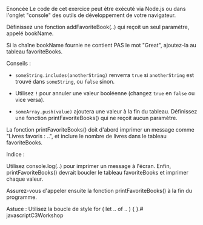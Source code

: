 Enoncée
Le code de cet exercice peut être exécuté via Node.js ou dans l'onglet "console" des outils de développement de votre navigateur.

Définissez une fonction addFavoriteBook(..) qui reçoit un seul paramètre, appelé bookName.

Si la chaîne bookName fournie ne contient PAS le mot "Great", ajoutez-la au tableau favoriteBooks.

Conseils :

- `someString.includes(anotherString)` renverra `true` si `anotherString` est trouvé dans `someString`, ou `false` sinon.

- Utilisez `!` pour annuler une valeur booléenne (changez `true` en `false` ou vice versa).

- `someArray.push(value)` ajoutera une valeur à la fin du tableau.
Définissez une fonction printFavoriteBooks() qui ne reçoit aucun paramètre.

La fonction printFavoriteBooks() doit d'abord imprimer un message comme "Livres favoris : ..", et inclure le nombre de livres dans le tableau favoriteBooks.

Indice :

Utilisez console.log(..) pour imprimer un message à l'écran.
Enfin, printFavoriteBooks() devrait boucler le tableau favoriteBooks et imprimer chaque valeur.

Assurez-vous d'appeler ensuite la fonction printFavoriteBooks() à la fin du programme.

Astuce : Utilisez la boucle de style for ( let .. of .. ) { }.# javascriptC3Workshop
